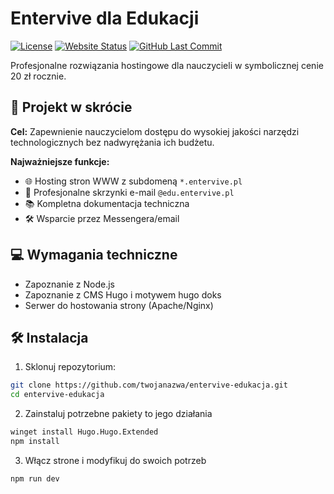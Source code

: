 # Entervive dla Edukacji

[![License](https://img.shields.io/github/license/Entervive/Entervive-dla-edukacji)](LICENSE)
[![Website Status](https://img.shields.io/website?url=https%3A%2F%2Fedu.entervive.pl)](https://edu.entervive.pl)
[![GitHub Last Commit](https://img.shields.io/github/last-commit/Entervive/Entervive-dla-edukacji)](https://github.com/Entervive/Entervive-dla-edukacji)

Profesjonalne rozwiązania hostingowe dla nauczycieli w symbolicznej cenie 20 zł rocznie.

## 🚀 Projekt w skrócie

**Cel:** Zapewnienie nauczycielom dostępu do wysokiej jakości narzędzi technologicznych bez nadwyrężania ich budżetu.

**Najważniejsze funkcje:**
- 🌐 Hosting stron WWW z subdomeną `*.entervive.pl`
- 📧 Profesjonalne skrzynki e-mail `@edu.entervive.pl`
- 📚 Kompletna dokumentacja techniczna
- 🛠️ Wsparcie przez Messengera/email

## 💻 Wymagania techniczne
- Zapoznanie z Node.js
- Zapoznanie z CMS Hugo i motywem hugo doks
- Serwer do hostowania strony (Apache/Nginx)

## 🛠️ Instalacja

1. Sklonuj repozytorium:
```bash
git clone https://github.com/twojanazwa/entervive-edukacja.git
cd entervive-edukacja
```

2. Zainstaluj potrzebne pakiety to jego działania
```bash
winget install Hugo.Hugo.Extended
npm install
```

3. Włącz strone i modyfikuj do swoich potrzeb
```bash
npm run dev
```
